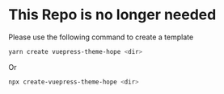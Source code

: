 # This Repo is no longer needed

Please use the following command to create a template

```sh
yarn create vuepress-theme-hope <dir>
```

Or

```sh
npx create-vuepress-theme-hope <dir>
```
